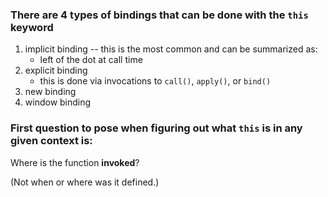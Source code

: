### There are 4 types of bindings that can be done with the `this` keyword

1. implicit binding -- this is the most common and can be summarized as:
    - left of the dot at call time
2. explicit binding
    - this is done via invocations to `call()`, `apply()`, or `bind()`
3. new binding
4. window binding

### First question to pose when figuring out what `this` is in any given context is:

Where is the function **invoked**?

(Not when or where was it defined.)